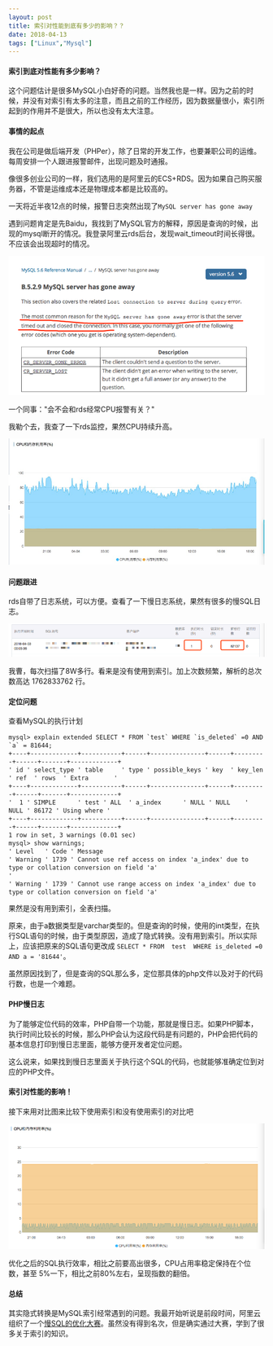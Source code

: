 ```yaml
---
layout: post
title: 索引对性能到底有多少的影响？？
date: 2018-04-13
tags: ["Linux","Mysql"]
---
```


#### 索引到底对性能有多少影响？

这个问题估计是很多MySQL小白好奇的问题。当然我也是一样。因为之前的时候，并没有对索引有太多的注意，而且之前的工作经历，因为数据量很小，索引所起到的作用并不是很大，所以也没有太大注意。

#### 事情的起点

我在公司是做后端开发（PHPer），除了日常的开发工作，也要兼职公司的运维。每周安排一个人跟进报警邮件，出现问题及时通报。

像很多创业公司的一样，我们选用的是阿里云的ECS+RDS。因为如果自己购买服务器，不管是运维成本还是物理成本都是比较高的。

一天将近半夜12点的时候，报警日志突然出现了`MySQL server has gone away`

遇到问题肯定是先Baidu，我找到了MySQL官方的解释，原因是查询的时候，出现的mysql断开的情况。我登录阿里云rds后台，发现wait_timeout时间长得很。不应该会出现超时的情况。

![](29826BAFF73C1D32CDD9C5A89502CB29.png)

一个同事："会不会和rds经常CPU报警有关？"

我勒个去，我查了一下rds监控，果然CPU持续升高。

![](1523616180755.jpg)

#### 问题跟进

rds自带了日志系统，可以方便。查看了一下慢日志系统，果然有很多的慢SQL日志。

![](WX20180413-194555.png)

我曹，每次扫描了8W多行。看来是没有使用到索引。加上次数频繁，解析的总次数高达 1762833762 行。

#### 定位问题

查看MySQL的执行计划

    mysql> explain extended SELECT * FROM `test` WHERE `is_deleted` =0 AND `a` = 81644;
    +----+-------------+-----------+------+---------------+------+---------+------+-------+-------------+
    ' id ' select_type ' table     ' type ' possible_keys ' key  ' key_len ' ref  ' rows  ' Extra       '
    +----+-------------+-----------+------+---------------+------+---------+------+-------+-------------+
    '  1 ' SIMPLE      ' test ' ALL  ' a_index      ' NULL ' NULL    ' NULL ' 86172 ' Using where '
    +----+-------------+-----------+------+---------------+------+---------+------+-------+-------------+
    1 row in set, 3 warnings (0.01 sec)
    mysql> show warnings;
    ' Level   ' Code ' Message                                                                                             
    ' Warning ' 1739 ' Cannot use ref access on index 'a_index' due to type or collation conversion on field 'a'                                                                                                 '
    ' Warning ' 1739 ' Cannot use range access on index 'a_index' due to type or collation conversion on field 'a'

果然是没有用到索引，全表扫描。

原来，由于a数据类型是varchar类型的。但是查询的时候，使用的int类型，在执行SQL语句的时候，由于类型原因，造成了隐式转换。没有用到索引。所以实际上，应该把原来的SQL语句更改成 `SELECT * FROM  test  WHERE is_deleted =0 AND a = '81644'`。

虽然原因找到了，但是查询的SQL那么多，定位那具体的php文件以及对于的代码行数，也是一个难题。

#### PHP慢日志

为了能够定位代码的效率，PHP自带一个功能，那就是慢日志。如果PHP脚本，执行时间比较长的时候，那么PHP会认为这段代码是有问题的，PHP会把代码的基本信息打印到慢日志里面，能够方便开发者定位问题。

这么说来，如果找到慢日志里面关于执行这个SQL的代码，也就能够准确定位到对应的PHP文件。

#### 索引对性能的影响！

接下来用对比图来比较下使用索引和没有使用索引的对比吧

![](WX20180413-200112.png)

优化之后的SQL执行效率，相比之前要高出很多，CPU占用率稳定保持在个位数，甚至 5%一下，相比之前80%左右，呈现指数的翻倍。

#### 总结

其实隐式转换是MySQL索引经常遇到的问题。我最开始听说是前段时间，阿里云组织了一个[慢SQL的优化大赛](https://yq.aliyun.com/roundtable/56333?utm_content=m_25986)。虽然没有得到名次，但是确实通过大赛，学到了很多关于索引的知识。